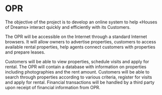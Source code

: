 # OPR


The objective of the project is to develop an online system to help «Houses of Dreams» interact quickly and efficiently with its Customers.

The OPR will be accessible on the Internet through a standard Internet browsers. It will allow owners to advertise properties, customers to access available rental properties, help agents connect customers with properties and prepare leases. 

Customers will be able to view properties, schedule visits and apply for rental. The OPR will contain a database with information on properties including photographies and the rent amount. Customers will be able to search through properties
according to various criteria, register for visits and apply for rental. Financial transactions will be handled by a third party upon receipt of financial information from OPR.
